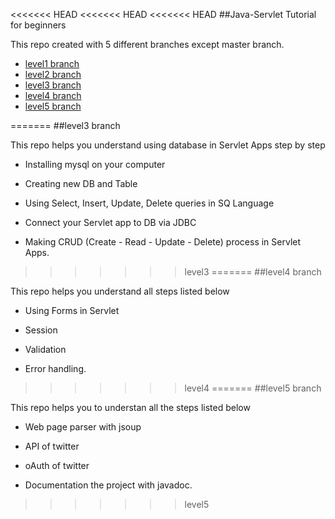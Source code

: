 <<<<<<< HEAD
<<<<<<< HEAD
<<<<<<< HEAD
##Java-Servlet Tutorial for beginners

This repo created with 5 different branches except master branch.

 - [level1 branch](https://github.com/okulbilisim/Java-Servlet/tree/level1)
 - [level2 branch](https://github.com/okulbilisim/Java-Servlet/tree/level2)
 - [level3 branch](https://github.com/okulbilisim/Java-Servlet/tree/level3)
 - [level4 branch](https://github.com/okulbilisim/Java-Servlet/tree/level4)
 - [level5 branch](https://github.com/okulbilisim/Java-Servlet/tree/level5)

 

=======
##level3 branch

This repo helps you understand using database in Servlet Apps step by step

 - Installing mysql on your computer

 - Creating new DB and Table

 - Using Select, Insert, Update, Delete queries in SQ Language

 - Connect your Servlet app to DB via JDBC

 - Making CRUD (Create - Read - Update - Delete) process in Servlet Apps.
>>>>>>> level3
=======
##level4 branch

This repo helps you understand all steps listed below

 - Using Forms in Servlet 

 - Session

 - Validation

 - Error handling.
>>>>>>> level4
=======
##level5 branch

This repo helps you to understan all the steps listed below 

 - Web page parser with jsoup

 - API of twitter

 - oAuth of twitter

 - Documentation the project with javadoc.
>>>>>>> level5
